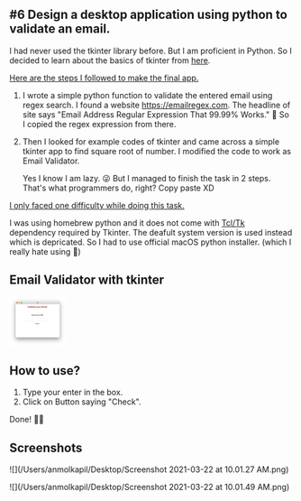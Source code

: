 ## #6 Design a desktop application using python to validate an email.

I had never used the tkinter library before. But I am proficient in Python. So I decided to learn about the basics of tkinter from [here](https://realpython.com/python-gui-tkinter/). 

<u>Here are the steps I followed to make the final app.</u>

1. I wrote a simple python function to validate the entered email using regex search. I found a website https://emailregex.com. The headline of site says "Email Address Regular Expression That 99.99% Works."  🤩 So I copied the regex expression from there.

2. Then I looked for example codes of tkinter and came across a simple tkinter app to find square root of number. I modified the code to work as Email Validator. 

   Yes I know I am lazy. 😜 But I managed to finish the task in 2 steps. That's what programmers do, right? Copy paste XD

<u>I only faced one difficulty while doing this task.</u>

I was using homebrew python and it does not come with [Tcl/Tk](https://www.tcl.tk) dependency required by Tkinter. The deafult system version is used instead which is depricated. So I had to use official macOS python installer. (which I really hate using 🥺)

## Email Validator with tkinter

<img src="https://github.com/anmolkapil/technojam-task/blob/main/task_6/images/Application.png" width="100">

## **How to use?**

1. Type your enter in the box.
2. Click on Button saying "Check".

Done! 👍🏻



## Screenshots

![](/Users/anmolkapil/Desktop/Screenshot 2021-03-22 at 10.01.27 AM.png)

![](/Users/anmolkapil/Desktop/Screenshot 2021-03-22 at 10.01.49 AM.png)

